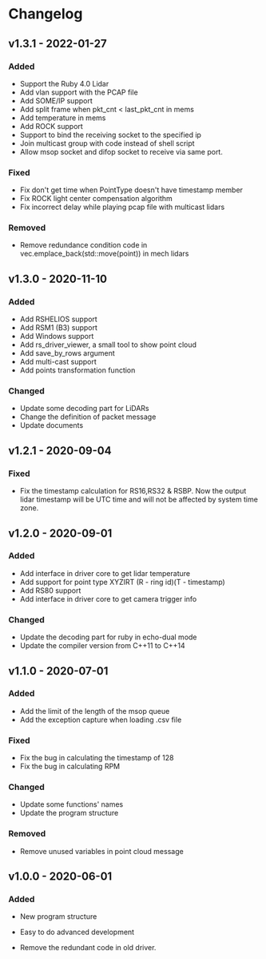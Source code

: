 # Changelog

## v1.3.1 - 2022-01-27

### Added
- Support the Ruby 4.0 Lidar
- Add vlan support with the PCAP file
- Add SOME/IP support
- Add split frame when pkt_cnt < last_pkt_cnt in mems
- Add temperature in mems
- Add ROCK support
- Support to bind the receiving socket to the specified ip
- Join multicast group with code instead of shell script
- Allow msop socket and difop socket to receive via same port.

### Fixed
- Fix don't get time when PointType doesn't have timestamp member
- Fix ROCK light center compensation algorithm
- Fix incorrect delay while playing pcap file with multicast lidars

### Removed
- Remove redundance condition code in vec.emplace_back(std::move(point)) in mech lidars




## v1.3.0 - 2020-11-10

### Added

- Add RSHELIOS support
- Add RSM1 (B3) support
- Add Windows support
- Add rs_driver_viewer, a small tool to show point cloud
- Add save_by_rows argument
- Add multi-cast support
- Add points transformation function

### Changed

- Update some decoding part for LiDARs
- Change the definition of packet message
- Update documents



## v1.2.1 - 2020-09-04

### Fixed

- Fix the timestamp calculation for RS16,RS32 & RSBP. Now the output lidar timestamp will be UTC time and will not be affected by system time zone.

## v1.2.0 - 2020-09-01

### Added

- Add interface in driver core to get lidar temperature
- Add support for point type XYZIRT (R - ring id)(T - timestamp)
- Add RS80 support
- Add interface in driver core to get camera trigger info

### Changed

- Update the decoding part for ruby in echo-dual mode
- Update the compiler version from C++11 to C++14

## v1.1.0 - 2020-07-01

### Added

- Add the limit of the length of the msop queue 
- Add the exception capture when loading .csv file

### Fixed
- Fix the bug in calculating the timestamp of 128
- Fix the bug in calculating RPM

### Changed
- Update some functions' names
- Update the program structure

### Removed
- Remove unused variables in point cloud message

## v1.0.0 - 2020-06-01

### Added 

- New program structure

- Easy to do advanced development

- Remove the redundant code in old driver.

  
